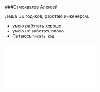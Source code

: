 ###Самохвалов Алексей

Лёша, 36 годиков, работаю инженером.

* умею работать хорошо
* умею не работать плохо
* Пытаюсь ```писать код```


![](/img/face.img)
